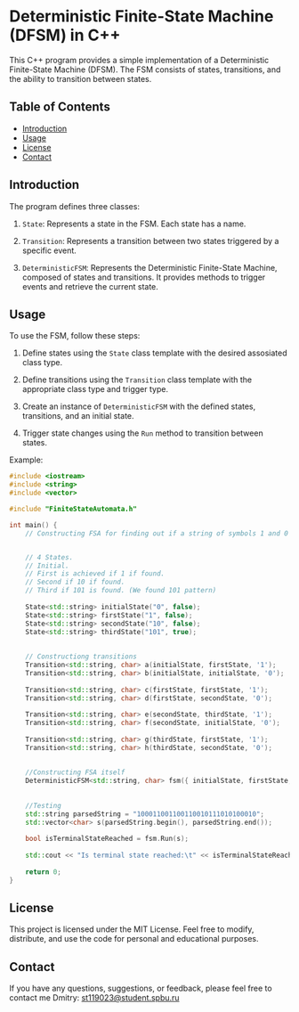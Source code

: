 # Deterministic Finite-State Machine (DFSM) in C++

This C++ program provides a simple implementation of a Deterministic Finite-State Machine (DFSM). The FSM consists of states, transitions, and the ability to transition between states.

## Table of Contents

- [Introduction](#introduction)
- [Usage](#usage)
- [License](#license)
- [Contact](#contact)

## Introduction

The program defines three classes:

1. `State`: Represents a state in the FSM. Each state has a name.

2. `Transition`: Represents a transition between two states triggered by a specific event.

3. `DeterministicFSM`: Represents the Deterministic Finite-State Machine, composed of states and transitions. It provides methods to trigger events and retrieve the current state.

## Usage

To use the FSM, follow these steps:

1. Define states using the `State` class template with the desired assosiated class type.

2. Define transitions using the `Transition` class template with the appropriate class type and trigger type.

3. Create an instance of `DeterministicFSM` with the defined states, transitions, and an initial state.

4. Trigger state changes using the `Run` method to transition between states.

Example:

```cpp
#include <iostream>
#include <string>
#include <vector>

#include "FiniteStateAutomata.h"

int main() {
    // Constructing FSA for finding out if a string of symbols 1 and 0 contains "101" in it 


    // 4 States. 
    // Initial. 
    // First is achieved if 1 if found. 
    // Second if 10 if found. 
    // Third if 101 is found. (We found 101 pattern)
    
    State<std::string> initialState("0", false);
    State<std::string> firstState("1", false);
    State<std::string> secondState("10", false);
    State<std::string> thirdState("101", true);
    
    
    // Constructiong transitions
    Transition<std::string, char> a(initialState, firstState, '1');
    Transition<std::string, char> b(initialState, initialState, '0');
    
    Transition<std::string, char> c(firstState, firstState, '1');
    Transition<std::string, char> d(firstState, secondState, '0');
    
    Transition<std::string, char> e(secondState, thirdState, '1');
    Transition<std::string, char> f(secondState, initialState, '0');
    
    Transition<std::string, char> g(thirdState, firstState, '1');
    Transition<std::string, char> h(thirdState, secondState, '0');
    
    
    //Constructing FSA itself
    DeterministicFSM<std::string, char> fsm({ initialState, firstState, secondState, thirdState }, { a,b,c,d,e,f,g,h }, initialState);
    
    
    //Testing
    std::string parsedString = "100011001100110010111010100010";
    std::vector<char> s(parsedString.begin(), parsedString.end());
  
    bool isTerminalStateReached = fsm.Run(s);
  
    std::cout << "Is terminal state reached:\t" << isTerminalStateReached << (isTerminalStateReached ? "(True)" : "(False)");
  
    return 0;
}
```

## License

This project is licensed under the MIT License. Feel free to modify, distribute, and use the code for personal and educational purposes.

## Contact
If you have any questions, suggestions, or feedback, please feel free to contact me
Dmitry: st119023@student.spbu.ru
